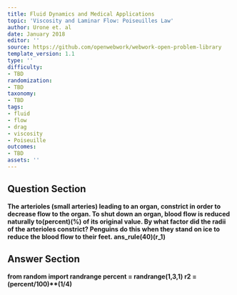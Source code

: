 ```yaml
---
title: Fluid Dynamics and Medical Applications
topic: 'Viscosity and Laminar Flow: Poiseuilles Law'
author: Urone et. al
date: January 2018
editor: ''
source: https://github.com/openwebwork/webwork-open-problem-library
template_version: 1.1
type: ''
difficulty:
- TBD
randomization:
- TBD
taxonomy:
- TBD
tags:
- fluid
- flow
- drag
- viscosity
- Poiseuille
outcomes:
- TBD
assets: ''
---
```


## Question Section 

<b>
The arterioles (small arteries) leading to an organ, constrict in order to decrease flow to the organ. To shut down an organ, blood flow is reduced naturally to(percent)(%) of its original value. By what factor did the radii of the arterioles constrict? 
Penguins do this when they stand on ice to reduce the blood flow to their feet.
ans_rule(40)(r_1)



## Answer Section

from random import randrange
percent = randrange(1,3,1)
r2 = (percent/100)**(1/4)
